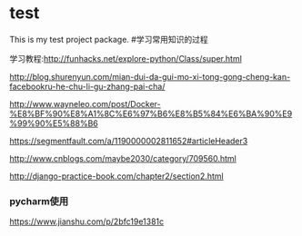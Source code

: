 # test
This is my test project package.
#学习常用知识的过程

学习教程:http://funhacks.net/explore-python/Class/super.html

http://blog.shurenyun.com/mian-dui-da-gui-mo-xi-tong-gong-cheng-kan-facebookru-he-chu-li-gu-zhang-pai-cha/

http://www.wayneleo.com/post/Docker-%E8%BF%90%E8%A1%8C%E6%97%B6%E8%B5%84%E6%BA%90%E9%99%90%E5%88%B6

https://segmentfault.com/a/1190000002811652#articleHeader3

http://www.cnblogs.com/maybe2030/category/709560.html

http://django-practice-book.com/chapter2/section2.html

### pycharm使用
https://www.jianshu.com/p/2bfc19e1381c
